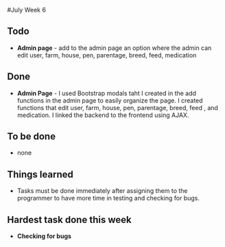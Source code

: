 #July Week 6

## Todo

* **Admin page** - add to the admin page an option where the admin can edit  user, farm, house, pen, parentage, breed, feed, medication

## Done

* **Admin Page** - I used Bootstrap modals taht I created in the add functions in the admin page  to easily organize the page. I created functions that edit user, farm, house, pen, parentage, breed, feed , and medication. I linked the backend to the frontend using AJAX.

## To be done

* none

## Things learned

* Tasks must be done immediately after assigning them to the programmer to have more time in testing and checking for bugs.

## Hardest task done this week

*  **Checking for bugs** 

